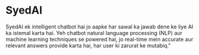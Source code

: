 # SyedAI
SyedAI ek intelligent chatbot hai jo aapke har sawal ka jawab dene ke liye AI ka istemal karta hai. Yeh chatbot natural language processing (NLP) aur machine learning techniques se powered hai, jo real-time mein accurate aur relevant answers provide karta hai, har user ki zarurat ke mutabiq."
